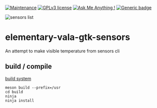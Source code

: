 [![Maintenance](https://img.shields.io/badge/Maintained%3F-yes-green.svg)](https://GitHub.com/Naereen/StrapDown.js/graphs/commit-activity)
[![GPLv3 license](https://img.shields.io/badge/License-GPLv3-blue.svg)](http://perso.crans.org/besson/LICENSE.html)
[![Ask Me Anything !](https://img.shields.io/badge/Ask%20me-anything-1abc9c.svg)](https://GitHub.com/Naereen/ama)
[![Generic badge](https://img.shields.io/badge/status-alpha_test-red.svg)](https://shields.io/)

![sensors list](https://github.com/marcelkohl/elementary-vala-gtk-sensors/blob/master/sample/screenshot.png?raw=true)

# elementary-vala-gtk-sensors
An attempt to make visible temperature from sensors cli

## build / compile
[build system](https://docs.elementary.io/develop/writing-apps/untitled/the-build-system)
```
meson build --prefix=/usr
cd build
ninja
ninja install
```
